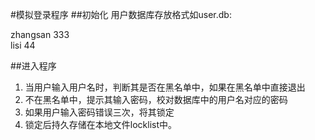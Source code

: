 #模拟登录程序
##初始化
用户数据库存放格式如user.db:

zhangsan 333<br />
lisi 44


##进入程序
1. 当用户输入用户名时，判断其是否在黑名单中，如果在黑名单中直接退出<br />
2. 不在黑名单中，提示其输入密码，校对数据库中的用户名对应的密码<br />
3. 如果用户输入密码错误三次，将其锁定<br />
4. 锁定后持久存储在本地文件locklist中。
